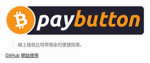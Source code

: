 <!-- _coverpage.md -->

![logo](_media/pbLogoNoBorder.png)

> 線上接收比特幣現金的便捷指南。

[GitHub](https://github.com/paybutton/paybutton/)
[開始使用](#什麼是PayButton)
